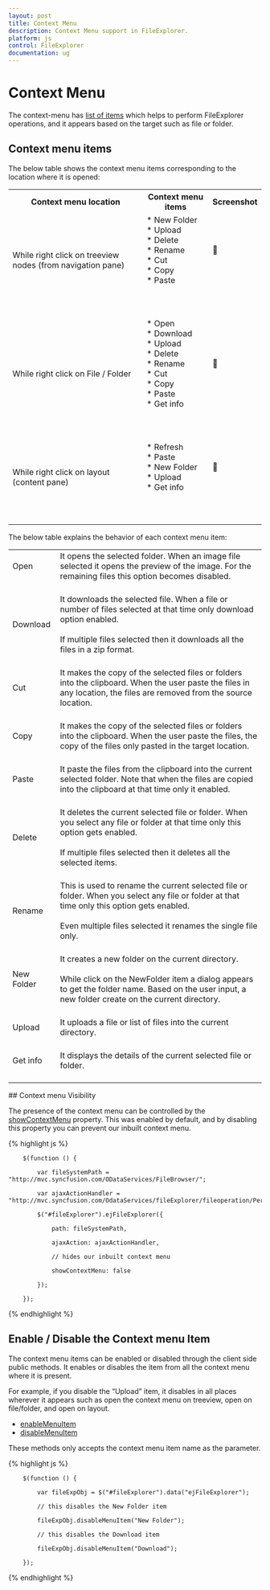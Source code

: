 ```yaml
---
layout: post
title: Context Menu
description: Context Menu support in FileExplorer.
platform: js
control: FileExplorer
documentation: ug
---
```


# Context Menu

The context-menu has [list of items](#context-menu-items) which helps to perform FileExplorer operations, and it appears based on the target such as file or folder.

## Context menu items

The below table shows the context menu items corresponding to the location where it is opened:

<table>
<tr>
<th>
Context menu location</th><th>
Context menu items</th><th>
Screenshot</th></tr>
<tr>
<td>
While right click on treeview nodes (from navigation pane)<br/><br/></td><td>
* New Folder<br/>* Upload<br/>* Delete<br/>* Rename<br/>* Cut<br/>* Copy<br/>* Paste<br/><br/><br/><br/></td><td>
<br/><br/><br/><br/></td></tr>
<tr>
<td>
While right click on File / Folder<br/><br/></td><td>
* Open<br/>* Download<br/>* Upload<br/>* Delete<br/>* Rename<br/>* Cut<br/>* Copy<br/>* Paste<br/>* Get info<br/><br/><br/><br/></td><td>
<br/><br/><br/><br/></td></tr>
<tr>
<td>
While right click on layout (content pane)<br/><br/></td><td>
* Refresh<br/>* Paste<br/>* New Folder<br/>* Upload <br/>* Get info <br/><br/><br/><br/></td><td>
<br/><br/><br/><br/></td></tr>
</table>
The below table explains the behavior of each context menu item:

<table>
<tr>
<td>
Open<br/><br/></td><td>
It opens the selected folder. When an image file selected it opens the preview of the image. For the remaining files this option becomes disabled.<br/><br/></td></tr>
<tr>
<td>
Download<br/><br/></td><td>
It downloads the selected file. When a file or number of files selected at that time only download option enabled.<br/><br/>If multiple files selected then it downloads all the files in a zip format.<br/><br/></td></tr>
<tr>
<td>
Cut<br/><br/></td><td>
It makes the copy of the selected files or folders into the clipboard. When the user paste the files in any location, the files are removed from the source location.<br/><br/></td></tr>
<tr>
<td>
Copy<br/><br/></td><td>
It makes the copy of the selected files or folders into the clipboard. When the user paste the files, the copy of the files only pasted in the target location.<br/><br/></td></tr>
<tr>
<td>
Paste<br/><br/></td><td>
It paste the files from the clipboard into the current selected folder. Note that when the files are copied into the clipboard at that time only it enabled.<br/><br/></td></tr>
<tr>
<td>
Delete<br/><br/></td><td>
It deletes the current selected file or folder. When you select any file or folder at that time only this option gets enabled.<br/><br/>If multiple files selected then it deletes all the selected items.<br/><br/></td></tr>
<tr>
<td>
Rename<br/><br/></td><td>
This is used to rename the current selected file or folder. When you select any file or folder at that time only this option gets enabled.<br/><br/>Even multiple files selected it renames the single file only.<br/><br/></td></tr>
<tr>
<td>
New Folder<br/><br/></td><td>
It creates a new folder on the current directory.<br/><br/>While click on the NewFolder item a dialog appears to get the folder name. Based on the user input, a new folder create on the current directory.<br/><br/></td></tr>
<tr>
<td>
Upload<br/><br/></td><td>
It uploads a file or list of files into the current directory.<br/><br/></td></tr>
<tr>
<td>
Get info<br/><br/></td><td>
It displays the details of the current selected file or folder.<br/><br/></td></tr>
</table>
## Context menu Visibility

The presence of the context menu can be controlled by the [showContextMenu](http://help.syncfusion.com/js/api/ejfileexplorer#members:showcontextmenu) property. This was enabled by default, and by disabling this property you can prevent our inbuilt context menu.

{% highlight js %}

        $(function () {

            var fileSystemPath = "http://mvc.syncfusion.com/ODataServices/FileBrowser/";

            var ajaxActionHandler = "http://mvc.syncfusion.com/OdataServices/fileExplorer/fileoperation/PerformAction";

            $("#fileExplorer").ejFileExplorer({

                path: fileSystemPath,

                ajaxAction: ajaxActionHandler,

                // hides our inbuilt context menu

                showContextMenu: false

            });

        });

{% endhighlight %}

## Enable / Disable the Context menu Item

The context menu items can be enabled or disabled through the client side public methods. It enables or disables the item from all the context menu where it is present. 

For example, if you disable the “Upload” item, it disables in all places wherever it appears such as open the context menu on treeview, open on file/folder, and open on layout.

* [enableMenuItem](http://help.syncfusion.com/js/api/ejfileexplorer#methods:enablemenuitem)
* [disableMenuItem](http://help.syncfusion.com/js/api/ejfileexplorer#methods:disablemenuitem)

These methods only accepts the context menu item name as the parameter. 

{% highlight js %}

        $(function () {

            var fileExpObj = $("#fileExplorer").data("ejFileExplorer");

            // this disables the New Folder item

            fileExpObj.disableMenuItem("New Folder");

            // this disables the Download item

            fileExpObj.disableMenuItem("Download");

        });

{% endhighlight %}


